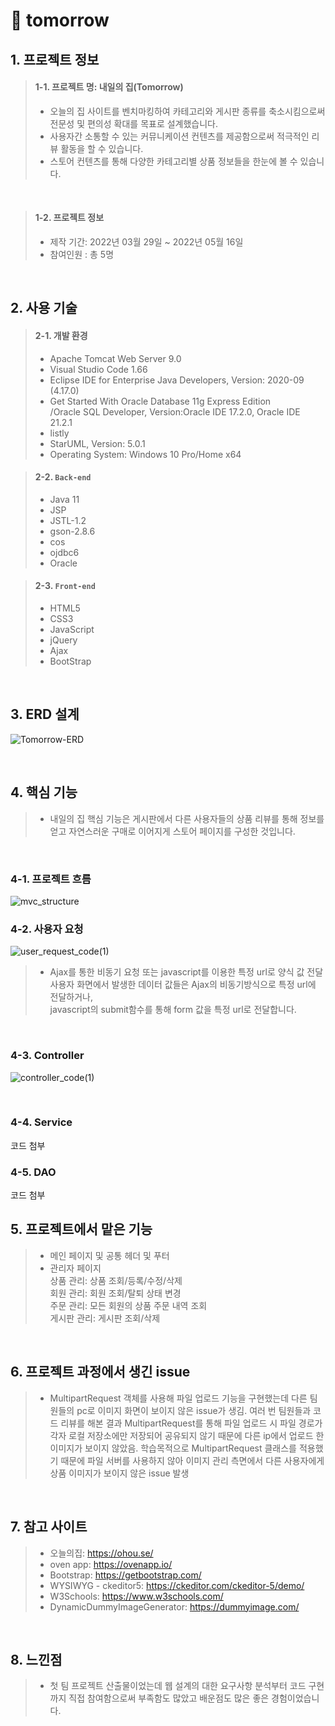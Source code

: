 # :pushpin: tomorrow
## 1. 프로젝트 정보
>#### 1-1. 프로젝트 명: 내일의 집(Tomorrow)
>- 오늘의 집 사이트를 벤치마킹하여 카테고리와 게시판 종류를 축소시킴으로써 전문성 및 편의성 확대를 목표로 설계했습니다.   
>- 사용자간 소통할 수 있는 커뮤니케이션 컨텐츠를 제공함으로써 적극적인 리뷰 활동을 할 수 있습니다.   
>- 스토어 컨텐츠를 통해 다양한 카테고리별 상품 정보들을 한눈에 볼 수 있습니다.   

</br>

>#### 1-2. 프로젝트 정보     
>- 제작 기간: 2022년 03월 29일 ~ 2022년 05월 16일    
>- 참여인원 : 총 5명

</br>

## 2. 사용 기술
>#### 2-1. 개발 환경   
 >- Apache Tomcat Web Server 9.0   
 >- Visual Studio Code 1.66   
 >- Eclipse IDE for Enterprise Java Developers, Version: 2020-09 (4.17.0)    
 >- Get Started With Oracle Database 11g Express Edition   
  /Oracle SQL Developer, Version:Oracle IDE 17.2.0, Oracle IDE 21.2.1    
 >- listly  
 >- StarUML, Version: 5.0.1   
 >- Operating System: Windows 10 Pro/Home x64
 
>#### 2-2. `Back-end`
  >- Java 11
  >- JSP
  >- JSTL-1.2
  >- gson-2.8.6
  >- cos
  >- ojdbc6
  >- Oracle
  
>#### 2-3. `Front-end`
  >- HTML5
  >- CSS3
  >- JavaScript
  >- jQuery
  >- Ajax
  >- BootStrap

</br>

## 3. ERD 설계
![Tomorrow-ERD](https://user-images.githubusercontent.com/98321110/194283481-271d56cb-414c-4dfb-8e9f-7a7a6b8f7a6c.png)

</br>

## 4. 핵심 기능
>- 내일의 집 핵심 기능은 게시판에서 다른 사용자들의 상품 리뷰를 통해 
  정보를 얻고 자연스러운 구매로 이어지게 스토어 페이지를 구성한 것입니다.

</br>

### 4-1. 프로젝트 흐름
![mvc_structure](https://user-images.githubusercontent.com/98321110/194736019-87effc58-9d15-454c-a86b-33e8afa7b331.PNG)
<br>

### 4-2. 사용자 요청
![user_request_code(1)](https://user-images.githubusercontent.com/98321110/194797178-ebe5186d-2f66-478a-869b-1141a0642d3a.PNG)
>- Ajax를 통한 비동기 요청 또는 javascript를 이용한 특정 url로 양식 값 전달
 사용자 화면에서 발생한 데이터 값들은 Ajax의 비동기방식으로 특정 url에 전달하거나,    
 javascript의 submit함수를 통해 form 값을 특정 url로 전달합니다.

</br>

### 4-3. Controller  
![controller_code(1)](https://user-images.githubusercontent.com/98321110/194792151-2f3a9e4b-0e90-43da-a6cb-45c52f53bd92.PNG)

</br>

### 4-4. Service
코드 첨부
</br>

### 4-5. DAO
코드 첨부
</br>

## 5. 프로젝트에서 맡은 기능
>- 메인 페이지 및 공통 헤더 및 푸터
>- 관리자 페이지  
  >상품 관리: 상품 조회/등록/수정/삭제   
  >회원 관리: 회원 조회/탈퇴 상태 변경   
  >주문 관리: 모든 회원의 상품 주문 내역 조회   
  >게시판 관리: 게시판 조회/삭제    

</br>

## 6. 프로젝트 과정에서 생긴 issue
>- MultipartRequest 객체를 사용해 파일 업로드 기능을 구현했는데 다른 팀원들의 pc로 이미지 화면이 보이지 않은 issue가 생김. 여러 번 팀원들과 코드 리뷰를 해본 결과 MultipartRequest를 통해 파일 업로드 시 파일 경로가 각자 로컬 저장소에만 저장되어 공유되지 않기 때문에 다른 ip에서 업로드 한 이미지가 보이지 않았음. 학습목적으로 MultipartRequest 클래스를 적용했기 때문에 파일 서버를 사용하지 않아 이미지 관리 측면에서 다른 사용자에게 상품 이미지가 보이지 않은 issue 발생
</br>

## 7. 참고 사이트
> - 오늘의집: https://ohou.se/
> - oven app: https://ovenapp.io/
> - Bootstrap: https://getbootstrap.com/
> - WYSIWYG - ckeditor5: https://ckeditor.com/ckeditor-5/demo/
> - W3Schools: https://www.w3schools.com/
> - DynamicDummyImageGenerator: https://dummyimage.com/

</br>

## 8. 느낀점
>- 첫 팀 프로젝트 산출물이었는데 웹 설계의 대한 요구사항 분석부터 코드 구현까지 직접 참여함으로써 부족함도 많았고 배운점도 많은 좋은 경험이었습니다.

